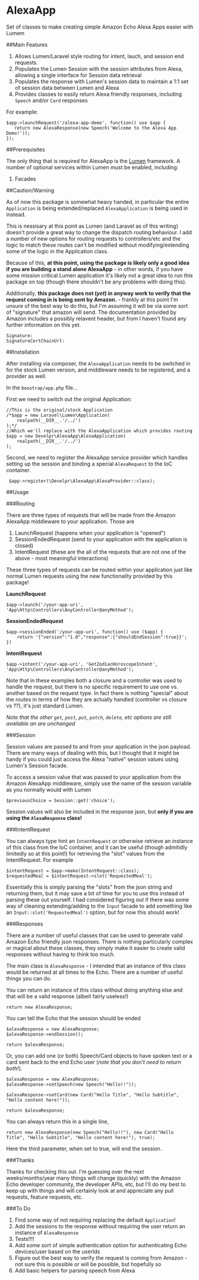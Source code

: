 # AlexaApp
Set of classes to make creating simple Amazon Echo Alexa Apps easier with Lumem

##Main Features

1. Allows Lumen/Laravel style routing for intent, lauch, and session end requests. 
2. Populates the Lumen Session with the session attributes from Alexa, allowing a single interface for Session data retrieval
3. Populates the response with Lumen's session data to maintain a 1:1 set of session data between Lumen and Alexa
4. Provides classes to easily return Alexa friendly responses, including `Speech` and/or `Card` responses

For example:

    $app->launchRequest('/alexa-app-demo', function() use $app {
       return new AlexaResponse(new Speech('Welcome to the Alexa App Demo!'));
    });

##Prerequisites

The only thing that is required for AlexaApp is the [Lumen](http://lumen.laravel.com) framework. A number of optional services within Lumen must be enabled, including:

1. Facades

##Caution/Warning

As of now this package is somewhat heavy handed, in particular the entire `Application` is being extended/replaced `AlexaApplication` is being used in instead.

This is nessisary at this point as Lumen (and Laravel as of this writing) doesn't provide a great way to change the dispatch routing behaviour. I add a number of new options for routing requests to controllers/etc and the logic to match these routes can't be modified without modifying/extending some of the logic in the Application class.

Because of this, **at this point, using the package is likely only a good idea if you are building a stand alone AlexaApp** - in other words, if you have some mission critical Lumen application it's likely not a great idea to run this package on top (though there shouldn't be any problems with doing this).

Additionally, **this package does not (*yet*) in anyway work to verify that the request coming in is being sent by Amazon.** - frankly at this point I'm unsure of the best way to do this, but I'm assuming it will be via some sort of "signature" that amazon will send. The documentation provided by Amazon includes a possibly relavent header, but from I haven't found any further information on this yet.

    Signature:
    SignatureCertChainUrl:


##Installation

After installing via composer, the `AlexaApplication` needs to be switched in for the stock Lumen version, and middleware needs to be registered, and a provider as well. 

In the `boostrap/app.php` file...

First we need to switch out the original Application:

    //This is the original/stock Application
    /*$app = new Laravel\Lumen\Application(
        realpath(__DIR__.'/../')
    );*/
    //Which we'll replace with the AlexaApplication which provides routing
    $app = new Develpr\AlexaApp\AlexaApplication(
        realpath(__DIR__.'/../')
    );
   
 
Second, we need to register the AlexaApp service provider which handles setting up the session and binding a special `AlexaRequest` to the IoC container.

     $app->register(\Develpr\AlexaApp\AlexaProvider::class);

##Usage

###Routing

There are three types of requests that will be made from the Amazon AlexaApp middleware to your application. Those are

1. LaunchRequest (happens when your application is "opened")
2. SessionEndedRequest (send to your application with the application is closed)
3. IntentRequest (these are the all of the requests that are not one of the above - most meaningful interactions)

These three types of requests can be routed within your application just like normal Lumen requests using the new functionality provided by this package! 

**LaunchRequest**

    $app->launch('/your-app-uri', 'App\Http\Controllers\AnyController@anyMethod');
	
**SessionEndedRequest**
	
    $app->sessionEnded('/your-app-uri', function() use ($app) {
        return '{"version":"1.0","response":{"shouldEndSession":true}}';
    })

**IntentRequest**

    $app->intent('/your-app-uri', 'GetZodiacHoroscopeIntent', 'App\Http\Controllers\AnyController@anyMethod');

Note that in these examples both a closure and a controller was used to handle the request, but there is no specific requirement to use one vs. another based on the request type. In fact there is nothing "special" about the routes in terms of how they are actually handled (controller vs closure vs ??), it's just standard Lumen.

*Note that the other `get`, `post`, `put`, `patch`, `delete`, etc options are still available an are unchanged*


###Session

Session values are passed to and from your application in the json payload. There are many ways of dealing with this, but I thought that it might be handy if you could just access the Alexa "native" session values using Lumen's Session facade.

To access a session value that was passed to your application from the Amazon AlexaApp middleware, simply use the name of the session variable as you normally would with Lumen

`$previousChoice = Session::get('choice');`

Session values will also be included in the response json, but **only if you are using the `AlexaResponse` class!**

###IntentRequest

You can always type hint an `IntentRequest` or otherwise retrieve an instance of this class from the IoC container, and it can be useful (though admitidly limitedly so at this point!) for retrieving the "slot" values from the IntentRequest. For example

    $intentRequest = $app->make(IntentRequest::class);
    $requestedMeal = $intentRequest->slot('RequestedMeal');
	
Essentially this is simply parsing the "slots" from the json string and returning them, but it may save a bit of time for you to use this instead of parsing these out yourself. I had considered figuring out if there was some way of cleaning extending/adding to the `Input` facade to add something like an `Input::slot('RequestedMeal')` option, but for now this should work!



###Responses

There are a number of useful classes that can be used to generate valid Amazon Echo friendly json responses. There is nothing particularly complex or magical about these classes, they simply make it easier to create valid responses without having to think too much.

The main class is `AlexaResponse` - I intended that an instance of this class would be returned at all times to the Echo. There are a number of useful things you can do.

You can return an instance of this class without doing anything else and that will be a valid response (albeit fairly useless!)

    return new AlexaResponse;

You can tell the Echo that the session should be ended

    $alexaResponse = new AlexaResponse;
    $alexaResponse->endSession();
    
    return $alexaResponse;
	
Or, you can add one (or both) Speech/Card objects to have spoken text or a card sent back to the end Echo user (*note that you don't need to return both!*).

    $alexaResponse = new AlexaResponse;
    $alexaResponse->setSpeech(new Speech("Hello!!"));
    
    $alexaResponse->setCard(new Card("Hello Title", "Hello Subtitle", "Hello content here!"));
    
    return $alexaResponse;


You can always return this in a single line, 

    return new AlexaResponse(new Speech("Hello!!"), new Card("Hello Title", "Hello Subtitle", "Hello content here!"), true);

Here the third parameter, when set to true, will end the session.


###Thanks

Thanks for checking this out. I'm guessing over the next weeks/months/year many things will change (quickly) with the Amazon Echo developer community, the developer APIs, etc, but I'll do my best to keep up with things and will certainly look at and appreciate any pull requests, feature requests, etc.

###To Do

1. Find some way of not requiring replacing the default `Application`!
2. Add the sessions to the response without requiring the user return an instance of `AlexaResponse`
3. Tests!!!!
4. Add some sort of simple authentication option for authenticating Echo devices/user based on the userIds
5. Figure out the best way to verify the request is coming from Amazon - not sure this is possible or will be possible, but hopefully so
6. Add basic helpers for parsing speech from Alexa

